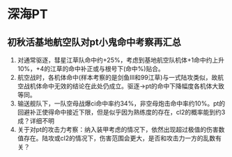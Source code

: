 # 深海PT

## 初秋活基地航空队对pt小鬼命中考察再汇总

1. 对通常驱逐，彗星江草队命中约+25%，考虑到基地航空队机体+1命中约上升10%，+4的江草的命中补正或与根号下\(命中%\)贴合。
2. 航空战时，各机体命中\(样本考察的是剑鱼III和99江草\)与一式陆攻类似，故航空战机体命中无效的结论在此处仍成立。驱逐→pt的命中下降幅度各机体大致等同。
3. 输送舰队下，一队空母战爆ci命中率约34%，非空母炮击命中率约10%。pt的回避补正使得命中接近下限，但是似乎因为熟练度的存在，cl2的概率能到约3成？详细不明
4. 关于对pt的攻击力考察：纳入装甲考虑的情况下，依然出现超过极值的伤害数值存在。陆攻或cl2的情况下，伤害范围会更大，是否和攻击力一方的乱数有关？



